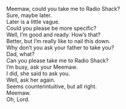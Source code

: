 
Meemaw, could you take me to Radio Shack?   
Sure, maybe later.   
Later is a little vague.   
Could you please be more specific?   
Well, I’m good and ready. How’s that?   
Better, but I’m really like to nail this down.   
Why don’t you ask your father to take you?   
Dad, what?   
Can you please take me to Radio Shack?   
I’m busy, ask your Meemaw.   
I did, she said to ask you.   
Well, ask her again.   
Seems counterintuitive, but all right.   
Meemaw.   
Oh, Lord.   
